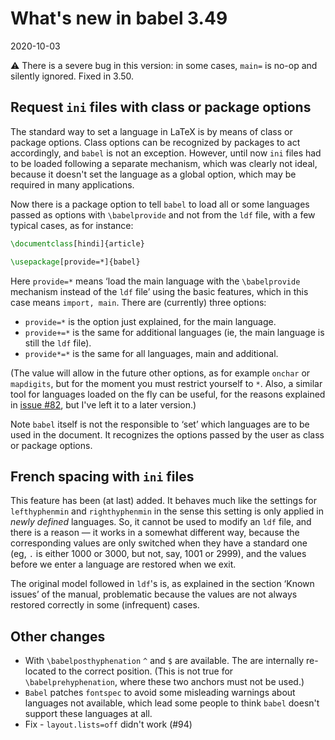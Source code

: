 # What's new in babel 3.49

2020-10-03

⚠ There is a severe bug in this version: in some cases, `main=` is no-op and silently ignored. Fixed in 3.50.

## Request `ini` files with class or package options

The standard way to set a language in LaTeX is by means of class or package options. Class options can be recognized by packages to act accordingly, and `babel` is not an exception. However, until now `ini` files had to be loaded following a separate mechanism, which was clearly not ideal, because it doesn't set the language as a global option, which may be required in many applications.

Now there is a package option to tell `babel` to load all or some languages passed as options with `\babelprovide` and not from the `ldf` file, with a few typical cases, as for instance:
```tex
\documentclass[hindi]{article}

\usepackage[provide=*]{babel}
```
Here `provide=*` means ‘load the main language with the `\babelprovide` mechanism instead of the `ldf` file’ using the basic features, which in this case means `import, main`. There are (currently) three options:
* `provide=*` is the option just explained, for the main language.
* `provide+=*` is the same for additional languages (ie, the main language is still the `ldf` file).
* `provide*=*` is the same for all languages, main and additional.

(The value will allow in the future other options, as for example `onchar` or `mapdigits`, but for the moment you must restrict yourself to `*`. Also, a similar tool for languages loaded on the fly can be useful, for the reasons explained in [issue #82](https://github.com/latex3/babel/issues/82), but I've left it to a later version.)

Note `babel` itself is not the responsible to ‘set’ which languages are
to be used in the document. It recognizes the options passed by the
user as class or package options.

## French spacing with `ini` files

This feature has been (at last) added. It behaves much like the settings for `lefthyphenmin` and `righthyphenmin` in the sense this setting is only applied in *newly defined* languages. So, it cannot be used to modify an `ldf` file, and there is a reason — it works in a somewhat different way, because the corresponding values are only switched when they have a standard one (eg, `.` is either 1000 or 3000, but not, say, 1001 or 2999), and the values before we enter a language are restored when we exit.

The original model followed in `ldf`'s is, as explained in the section ‘Known issues’ of the manual, problematic because the values are not always restored correctly in some (infrequent) cases.

## Other changes

* With `\babelposthyphenation` `^` and `$` are available. The are internally re-located to the correct position. (This is not true for `\babelprehyphenation`, where these two anchors must not be used.)
* `Babel` patches `fontspec` to avoid some misleading warnings about languages not available, which lead some people to think `babel` doesn't support these languages at all.
* Fix - `layout.lists=off` didn't work (#94)